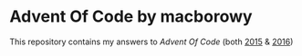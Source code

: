 # Advent Of Code by macborowy

This repository contains my answers to *Advent Of Code* (both [2015](http://adventofcode.com/2015) & [2016](http://adventofcode.com/2016))
